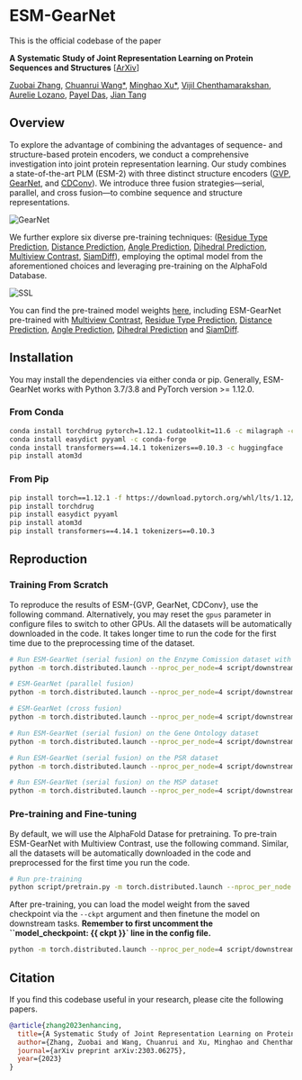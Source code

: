 # ESM-GearNet


This is the official codebase of the paper

**A Systematic Study of Joint Representation Learning on Protein Sequences and Structures** 
[[ArXiv](https://arxiv.org/abs/2303.06275)]

[Zuobai Zhang](https://oxer11.github.io/), [Chuanrui Wang*](https://wang-cr.github.io/), [Minghao Xu*](https://chrisallenming.github.io/), [Vijil Chenthamarakshan](https://researcher.watson.ibm.com/researcher/view.php?person=us-ecvijil), [Aurelie Lozano](https://researcher.watson.ibm.com/researcher/view.php?person=us-aclozano), [Payel Das](https://researcher.watson.ibm.com/researcher/view.php?person=us-daspa), [Jian Tang](https://jian-tang.com/)


## Overview

To explore the advantage of combining the advantages of sequence- and structure-based protein encoders, we conduct a comprehensive investigation into joint protein representation learning.
Our study combines a state-of-the-art PLM (ESM-2) with three distinct structure encoders ([GVP](https://openreview.net/forum?id=1YLJDvSx6J4), [GearNet](https://openreview.net/forum?id=to3qCB3tOh9), and [CDConv](https://openreview.net/forum?id=P5Z-Zl9XJ7)). 
We introduce three fusion strategies—serial, parallel, and cross fusion—to combine sequence and structure representations.

![GearNet](./asset/ESM-GearNet.png)

We further explore six diverse pre-training techniques: ([Residue Type Prediction](https://arxiv.org/abs/2203.06125), [Distance Prediction](https://arxiv.org/abs/2203.06125), [Angle Prediction](https://arxiv.org/abs/2203.06125), [Dihedral Prediction](https://arxiv.org/abs/2203.06125), [Multiview Contrast](https://arxiv.org/abs/2203.06125), [SiamDiff](https://arxiv.org/abs/2301.12068)), employing the optimal model from the aforementioned choices and leveraging pre-training on the AlphaFold Database.

![SSL](./asset/pretrain.png)

You can find the pre-trained model weights [here](https://zenodo.org/records/10034578), including ESM-GearNet pre-trained with [Multiview Contrast](https://zenodo.org/records/10034578/files/mc_esm_gearnet.pth?download=1), [Residue Type Prediction](https://zenodo.org/records/10034578/files/attr_esm_gearnet.pth?download=1), [Distance Prediction](https://zenodo.org/records/10034578/files/dist_esm_gearnet.pth?download=1), [Angle Prediction](https://zenodo.org/records/10034578/files/angle_esm_gearnet.pth?download=1), [Dihedral Prediction](https://zenodo.org/records/10034578/files/dihedral_esm_gearnet.pth?download=1) and [SiamDiff](https://zenodo.org/records/10034578/files/siamdiff_esm_gearnet.pth?download=1).


## Installation

You may install the dependencies via either conda or pip. Generally, ESM-GearNet works
with Python 3.7/3.8 and PyTorch version >= 1.12.0.

### From Conda

```bash
conda install torchdrug pytorch=1.12.1 cudatoolkit=11.6 -c milagraph -c pytorch-lts -c pyg -c conda-forge
conda install easydict pyyaml -c conda-forge
conda install transformers==4.14.1 tokenizers==0.10.3 -c huggingface 
pip install atom3d
```

### From Pip

```bash
pip install torch==1.12.1 -f https://download.pytorch.org/whl/lts/1.12/torch_lts.html
pip install torchdrug
pip install easydict pyyaml
pip install atom3d
pip install transformers==4.14.1 tokenizers==0.10.3
```

## Reproduction

### Training From Scratch

To reproduce the results of ESM-{GVP, GearNet, CDConv}, use the following command. 
Alternatively, you may reset the `gpus` parameter in configure files to switch to other GPUs. All the datasets will be automatically downloaded in the code. 
It takes longer time to run the code for the first time due to the preprocessing time of the dataset.


```bash
# Run ESM-GearNet (serial fusion) on the Enzyme Comission dataset with 4 gpus
python -m torch.distributed.launch --nproc_per_node=4 script/downstream.py -c config/EC/esm_gearnet.yaml

# ESM-GearNet (parallel fusion)
python -m torch.distributed.launch --nproc_per_node=4 script/downstream.py -c config/EC/esm_gearnet_parallel.yaml

# ESM-GearNet (cross fusion)
python -m torch.distributed.launch --nproc_per_node=4 script/downstream.py -c config/EC/esm_gearnet_cross.yaml

# Run ESM-GearNet (serial fusion) on the Gene Ontology dataset
python -m torch.distributed.launch --nproc_per_node=4 script/downstream.py -c config/GO/esm_gearnet.yaml --branch MF

# Run ESM-GearNet (serial fusion) on the PSR dataset
python -m torch.distributed.launch --nproc_per_node=4 script/downstream.py -c config/PSR/esm_gearnet.yaml

# Run ESM-GearNet (serial fusion) on the MSP dataset
python -m torch.distributed.launch --nproc_per_node=4 script/downstream.py -c config/MSP/esm_gearnet.yaml
```

### Pre-training and Fine-tuning
By default, we will use the AlphaFold Datase for pretraining. To pre-train ESM-GearNet with Multiview Contrast, use the following command. Similar, all the datasets will be automatically downloaded in the code and preprocessed for the first time you run the code.

```bash
# Run pre-training
python script/pretrain.py -m torch.distributed.launch --nproc_per_node 1 -c config/pretrain/mlm_dualpos.yaml
```

After pre-training, you can load the model weight from the saved checkpoint via the `--ckpt` argument and then finetune the model on downstream tasks.
**Remember to first uncomment the ``model_checkpoint: {{ ckpt }}` line in the config file.**

```bash
python -m torch.distributed.launch --nproc_per_node=4 script/downstream.py -c config/EC/esm_gearnet.yaml --ckpt <path_to_your_model>
```

## Citation
If you find this codebase useful in your research, please cite the following papers.

```bibtex
@article{zhang2023enhancing,
  title={A Systematic Study of Joint Representation Learning on Protein Sequences and Structures},
  author={Zhang, Zuobai and Wang, Chuanrui and Xu, Minghao and Chenthamarakshan, Vijil and Lozano, Aurelie and Das, Payel and Tang, Jian},
  journal={arXiv preprint arXiv:2303.06275},
  year={2023}
}
```
